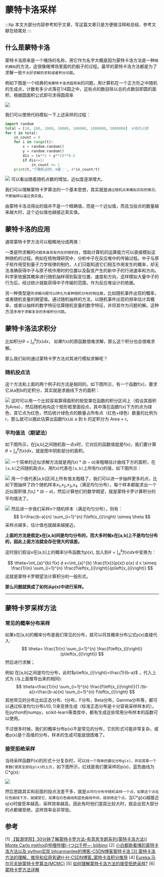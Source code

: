 # 蒙特卡洛采样

:::tip
本文大部分内容参考知乎文章，写这篇文章只是方便做注释和总结，参考文献在结尾处
:::

## 什么是蒙特卡洛

蒙特卡洛原来是一个赌场的名称，用它作为名字大概是因为蒙特卡洛方法是一种`随机模拟`的方法，这很像赌博场里面的扔骰子的过程。最早的蒙特卡洛方法都是为了求解一些`不太好求解的求和或者积分问题`。

例如下图是一个经典的`用蒙特卡洛求圆周率`的问题，用计算机在一个正方形之中随机的生成点，计数有多少点落在1/4圆之中，这些点的数目除以总的点数目即圆的面积，根据圆面积公式即可求得圆周率

![](https://sonder-images.oss-cn-beijing.aliyuncs.com/img/20220210210602.png)

我们可以使用代码模拟一下上述采样的过程：

```python
import random
total = [10, 100, 1000, 10000, 100000, 1000000, 5000000]  #随机点数
for t in total:
    in_count = 0
    for i in range(t):
        x = random.random()
        y = random.random()
        dis = (x**2 + y**2)**0.5
        if dis<=1:
            in_count += 1
    print(t,'个随机点时，π是：', 4*in_count/t)
```

![](https://sonder-images.oss-cn-beijing.aliyuncs.com/img/20220210211153.png)
可以看出随着随机点数的增加，近似度逐渐增大。

我们可以理解蒙特卡罗算法的一个基本思想，其实就是`通过随机点来模拟实际的情况，不断抽样以逼近真实值`。

由蒙特卡洛法得出的值并不是一个精确值，而是一个近似值，而且当投点的数量越来越大时，这个近似值也越接近真实值。

## 蒙特卡洛的应用

通常蒙特卡罗方法可以粗略地分成两类：

一类是所求解的`问题本身具有内在的随机性`，借助计算机的运算能力可以直接模拟这种随机的过程。例如在核物理研究中，分析中子在反应堆中的传输过程。中子与原子核作用受到量子力学规律的制约，人们只能知道它们相互作用发生的概率，却无法准确获得中子与原子核作用时的位置以及裂变产生的新中子的行进速率和方向。科学家依据其概率进行随机抽样得到裂变位置、速度和方向，这样模拟大量中子的行为后，经过统计就能获得中子传输的范围，作为反应堆设计的依据。

另一种类型是`所求解问题可以转化为某种随机分布的特征数`，比如随机事件出现的概率，或者随机变量的期望值。通过随机抽样的方法，以随机事件出现的频率估计其概率，或者以抽样的数字特征估算随机变量的数字特征，并将其作为问题的解。这种方法`多用于求解复杂的多维积分问题`。

## 蒙特卡洛法求积分

比如积分$\theta=\int_{a}^{b} f(x) d x$， 如果f(x)的原函数很难求解，那么这个积分也会很难求解。

那么我们如何通过蒙特卡罗方法对其进行模拟求解呢？

### 随机投点法
这个方法和上面的两个例子的方法是相同的。如下图所示，有一个函数f(x)，要求它从a到b的定积分，其实就是求曲线下方的面积：

![](https://sonder-images.oss-cn-beijing.aliyuncs.com/img/20220210211753.png)
这时可以用一个比较容易算得面积的矩型罩在函数的积分区间上（假设其面积为Area），然后随机地向这个矩形框里面投点，其中落在函数f(x)下方的点为绿色，其它点为红色，然后统计绿色点的数量占所有点（红色+绿色）数量的比例为r，那么就可以据此估算出函数f(x)从 a 到 b 的定积分为 Area × r。

### 平均值法（期望法）
如下图所示，在[a,b]之间随机取一点x时，它对应的函数值就是f(x)，我们要计算$\theta=\int_{a}^{b} f(x) d x$，就是图中阴影部分的面积。

![](https://sonder-images.oss-cn-beijing.aliyuncs.com/img/20220210211914.png)
一个简单的近似求解方法就是用$f(x)*(b-a)$来粗略估计曲线下方的面积，在`[a,b]`之间随机取点x，用f(x)代表在`[a,b]`上所有f(x)的值，如下图所示：

![](https://sonder-images.oss-cn-beijing.aliyuncs.com/img/20220210212447.png)
用一个值代表[a,b]区间上所有值太粗糙了，我们可以进一步抽样更多的点，比如下图抽样了四个随机样本$x_1$,$x_2$,$x_3$,$x_4$（满足均匀分布），每个样本都能求出一个近似面积值 $f(x_i)*(b-a)$，然后计算他们的数学期望，就是蒙特卡罗计算积分的平均值法了。

  ![](https://sonder-images.oss-cn-beijing.aliyuncs.com/img/20220210212611.png)
然后进一步我们采样n个随机样本（满足均匀分布），则有：
$$
S=\frac{b-a}{n} \sum_{i=1}^{n} f\left(x_{i}\right) \simeq \theta
$$
采样点越多，估计值也就越来越接近。

**上面的方法是假定x在[a,b]间是均匀分布的，而大多时候x在[a,b]上不是均匀分布的，因此上面方法就会存在很大的误差。**

这时我们假设x在[a,b]上的概率分布函数为$p(x)$, 加入到$\theta=\int_{a}^{b} f(x) d x$中变换为：

$$
\theta=\int_{a}^{b} f(x) d x=\int_{a}^{b} \frac{f(x)}{p(x)} p(x) d x \simeq \frac{1}{n} \sum_{i=1}^{n} \frac{f\left(x_{i}\right)}{p\left(x_{i}\right)}
$$
这就是蒙特卡罗期望法计算积分的一般形式。

**那么问题就换成了如何从p(x)中进行采样。**

---

## 蒙特卡罗采样方法

### 常见的概率分布采样
如果x在[a,b]的概率分布是我们常见的分布，就可以将其概率分布公式p(x)直接代入:
$$
\theta= \frac{1}{n} \sum_{i=1}^{n} \frac{f\left(x_{i}\right)}{p\left(x_{i}\right)}
$$
然后进行求解；

例如 在[a,b]之间是均匀分布，此时$p\left(x_{i}\right)=\frac{1}{b-a}$ ，代入上式为 (与上面推导出来的相同):
$$
\theta=\frac{1}{n} \sum_{i=1}^{n} \frac{f\left(x_{i}\right)}{1 /(b-a)}=\frac{b-a}{n} \sum_{i=1}^{n} f\left(x_{i}\right)
$$
其他常见的分布比如正态分布、t分布，F分布，Beta分布，Gamma分布等，都可以通过标准均匀分布$U(0,1)$来变换生成（标准正态分布是十分容易采样样本的）。在python的numpy，scikit-learn等类库中，都有生成这些常用分布样本的函数可以使用。

不过很多时候，我们的概率分布p(x)不是常见的分布，它的形式可能非常复杂，或者p(x)是个高维的分布，样本的生成可能就很困难了。

### 接受拒绝采样
当待采样函数P(x)的形式十分复杂时，可以`找一个简单的建议分布g(x)，并将其乘一个常数C使其全部在p(x)的上方`，如下图所示，红线是我们要采样的p(x)，蓝色曲线为C\*g(x):

![](https://sonder-images.oss-cn-beijing.aliyuncs.com/img/20220210213419.png)

然后思路其实和前面的投点法差不多，就是`从均匀分布中随机采样一个点，如果这个点在红色曲线下方，就接受它，如果在红色曲线和蓝色曲线中间，就拒绝这个点。`当C\*g(x)越接近q(x)时接受率越高，采样效率越高，因此有时他们差距比较大时，就会出现大部分的点都被拒绝，这样效率会非常低。

## 参考
[1]  [【智源学院】30分钟了解蒙特卡罗方法-有意思专题系列(蒙特卡洛方法)( Monte Carlo method)哔哩哔哩(-)つロ千杯~- bilibino](https://link.zhihu.com/?target=https%3A//www.bilibili.com/video/BV1Gs411g7EJ%3Fp%3D1%26share_medium%3Dandroid%26share_plat%3Dandroid%26share_source%3DQQ%26share_tag%3Ds_i%26timestamp%3D1619936020%26unique_k%3DsA4JiH)
[2]  [小白都能看懂的蒙特卡洛方法以及 python实现 bitcarmanlee的博客-CSDN博客蒙特卡洛
[3] 蒙特卡洛方法的理解、推导和应用氢键H-H-CSDN博客_蒙特卡洛积分推导](https://link.zhihu.com/?target=https%3A//blog.csdn.net/bitcarmanlee/article/details/82716641)
[4]  [Eureka:马尔可夫链蒙特卡罗算法(MCMC)]((https://link.zhihu.com/?target=https%3A//blog.csdn.net/qq_32618327/article/details/90452846))
[5]  [如何理解蒙特卡洛方法的接受拒绝采样?](https://zhuanlan.zhihu.com/p/37121528)
[6]  [蒙特卡罗方法详解](https://zhuanlan.zhihu.com/p/369099011)
